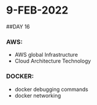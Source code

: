 # 9-FEB-2022

##DAY 16

### AWS:
  - AWS global Infrastructure
  - Cloud Architecture Technology

 
### DOCKER:
  - docker debugging commands
  - docker networking